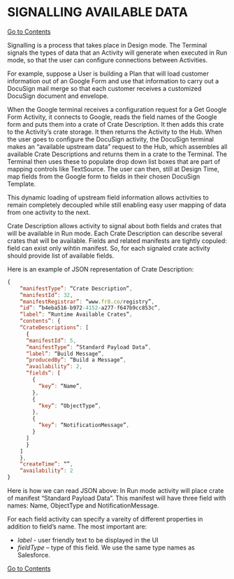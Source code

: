 # SIGNALLING AVAILABLE DATA
[Go to Contents](https://github.com/Fr8org/Fr8Core/blob/master/Docs/Home.md) 

Signalling is a process that takes place in Design mode. The Terminal signals the types of data that an Activity will generate when executed in Run mode, so that the user can configure connections between Activities.

For example, suppose a User is building a Plan that will load customer information out of an Google Form and use that information to carry out a DocuSign mail merge so that each customer receives a customized DocuSign document and envelope.

When the Google terminal receives a configuration request for a Get Google Form Activity, it connects to Google, reads the field names of the Google form and puts them into a crate of Crate Description. It then adds this crate to the Activity’s crate storage. It then returns the Activity to the Hub. When the user goes to configure the DocuSign activity, the DocuSign terminal makes an “available upstream data” request to the Hub, which assembles all available Crate Descriptions and returns them in a crate to the Terminal. The Terminal then uses these to populate drop down list boxes that are part of mapping controls like TextSource. The user can then, still at Design Time, map fields from the Google form to fields in their chosen DocuSign Template.

This dynamic loading of upstream field information allows activities to remain completely decoupled while still enabling easy user mapping of data from one activity to the next.

Crate Description allows activity to signal about both fields and crates that will be available in Run mode. Each Crate Description can describe several crates that will be available. Fields and related manifests are tightly copuled: field can exist only wihtin manifest. So, for each signaled crate activity should provide list of available fields.

Here is an example of JSON representation of Crate Description:
```javascript
{
    “manifestType”: “Crate Description”,
    “manifestId”: 32,
    “manifestRegistrar”: “www.fr8.co/registry”,
    “id”: “b4eba516-b972-4152-a277-f647b9cc853c”,
    “label”: “Runtime Available Crates”,
    “contents”: {
    “CrateDescriptions”: [
      {
      “manifestId”: 5,
      “manifestType”: “Standard Payload Data”,
      “label”: “Build Message”,
      “producedBy”: “Build a Message”,
      “availability”: 2,
      “fields”: [
        {
          “key”: “Name”,
        },
        {
          “key”: “ObjectType”,
        },
        {
          “key”: “NotificationMessage”,
        }
      ]
      }
    ]
    },
    “createTime”: “”,
    “availability”: 2
}
```

Here is how we can read JSON above: In Run mode activity will place crate of manifest “Standard Payload Data”. This manifest will have three field with names: Name, ObjectType and NotificationMessage.

For each field activity can specify a vareity of different properties in addition to field’s name. The most important are:
* *label* - user friendly text to be displayed in the UI
* *fieldType* – type of this field. We use the same type names as Salesforce.

[Go to Contents](https://github.com/Fr8org/Fr8Core/blob/master/Docs/Home.md) 
